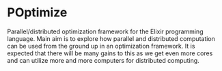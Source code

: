 # POptimize

Parallel/distributed optimization framework for the Elixir programming language. Main aim is to explore how parallel and distributed computation can be used from the ground up in an optimization framework. It is expected that there will be many gains to this as we get even more cores and can utilize more and more computers for distributed computing.
